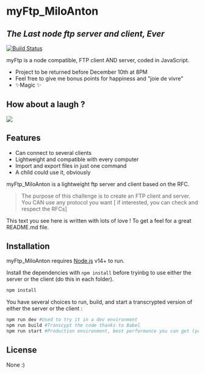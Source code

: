 # myFtp_MiloAnton
## _The Last node ftp server and client, Ever_

[![Build Status](https://travis-ci.org/joemccann/dillinger.svg?branch=master)](https://travis-ci.org/joemccann/dillinger)

myFtp is a node compatible, FTP client AND server,
coded in JavaScript.

- Project to be returned before December 10th at 8PM
- Feel free to give me bonus points for happiness and "joie de vivre"
- ✨Magic ✨

## How about a laugh ?

<img src = "https://readme-jokes.vercel.app/api"></img>

## Features

- Can connect to several clients 
- Lightweight and compatible with every computer
- Import and export files in just one command
- A child could use it, obviously

myFtp_MiloAnton is a lightweight ftp server and client based on the RFC.

> The purpose of this challenge is to create an FTP client and server. 
You CAN use any protocol you want [ if interested, you can check and respect the RFCs] 

This text you see here is written with lots of love ! To get a feel
for a great README.md file.

## Installation

myFtp_MiloAnton requires [Node.js](https://nodejs.org/) v14+ to run.

Install the dependencies with ```npm install``` before tryinbg to use either the server or the client (do this in each folder).

```sh
npm install
```

You have several choices to run, build, and start a transcrypted version of either the server or the client : 

```sh
npm run dev #Used to try it in a dev environment 
npm run build #Transcypt the code thanks to Babel
npm run start #Production environment, best performance you can get (you need to have built the code beforehand)
```

## License

None :)
